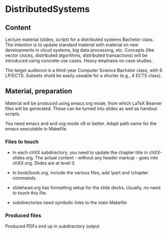 # DistributedSystems

## Content 

Lecture material (slides, script) for a distributed systems Bachelor
class. The intention is to update standard material with material on
new developments in cloud systems, big data processing,
etc. Concepts (like vector clocks, distributed algorithms, distributed
transactions) will be introduced using concrete use cases. Heavy
emphasis on case studies. 

The target audience is a third-year Computer Science Bachelor class,
with 6 LP/ECTS. Subsets shold be easily useable for a shorter (e.g., 4
ECTS class). 

## Material, preparation 

Material will be produced using emacs org mode, from which LaTeX
Beamer files will be generated. These can be turned into slides as
well as handout scripts. 

You need emacs and and org-mode v9 or better. Adapt path name for the
emacs executable in Makefile. 


### Files to touch 

- In each chXX subdirectory, you need to update the chapter title in
  chXX-slides.org. The actual content - without any header markup -
  goes into chXX.org. Slides are at level 3. 
  
- In book/book.org, include the various files, add \part and \chapter
  commands. 

- slidehead.org has formatting setup for the slide decks. Usually, no
  need to touch this file. 

- subdirectories need symbolic links to the main Makefile 

### Produced files 

Produced PDFs end up in subdirectory output 
